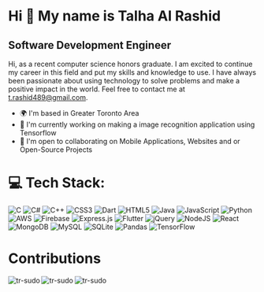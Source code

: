 Hi 👋 My name is Talha Al Rashid
================================

Software Development Engineer
-----------------------------

Hi, as a recent computer science honors graduate. I am excited to continue my career in this field and put my skills and knowledge to use. I have always been passionate about using technology to solve problems and make a positive impact in the world. Feel free to contact me at t.rashid489@gmail.com.  

* 🌍  I'm based in Greater Toronto Area
* 🧠  I'm currently working on making a image recognition application using Tensorflow
* 🤝  I'm open to collaborating on Mobile Applications, Websites and or Open-Source Projects

# 💻 Tech Stack:
![C](https://img.shields.io/badge/c-%2300599C.svg?style=plastic&logo=c&logoColor=white) ![C#](https://img.shields.io/badge/c%23-%23239120.svg?style=plastic&logo=c-sharp&logoColor=white) ![C++](https://img.shields.io/badge/c++-%2300599C.svg?style=plastic&logo=c%2B%2B&logoColor=white) ![CSS3](https://img.shields.io/badge/css3-%231572B6.svg?style=plastic&logo=css3&logoColor=white) ![Dart](https://img.shields.io/badge/dart-%230175C2.svg?style=plastic&logo=dart&logoColor=white) ![HTML5](https://img.shields.io/badge/html5-%23E34F26.svg?style=plastic&logo=html5&logoColor=white) ![Java](https://img.shields.io/badge/java-%23ED8B00.svg?style=plastic&logo=java&logoColor=white) ![JavaScript](https://img.shields.io/badge/javascript-%23323330.svg?style=plastic&logo=javascript&logoColor=%23F7DF1E) ![Python](https://img.shields.io/badge/python-3670A0?style=plastic&logo=python&logoColor=ffdd54) ![AWS](https://img.shields.io/badge/AWS-%23FF9900.svg?style=plastic&logo=amazon-aws&logoColor=white) ![Firebase](https://img.shields.io/badge/firebase-%23039BE5.svg?style=plastic&logo=firebase) ![Express.js](https://img.shields.io/badge/express.js-%23404d59.svg?style=plastic&logo=express&logoColor=%2361DAFB) ![Flutter](https://img.shields.io/badge/Flutter-%2302569B.svg?style=plastic&logo=Flutter&logoColor=white) ![jQuery](https://img.shields.io/badge/jquery-%230769AD.svg?style=plastic&logo=jquery&logoColor=white) ![NodeJS](https://img.shields.io/badge/node.js-6DA55F?style=plastic&logo=node.js&logoColor=white) ![React](https://img.shields.io/badge/react-%2320232a.svg?style=plastic&logo=react&logoColor=%2361DAFB) ![MongoDB](https://img.shields.io/badge/MongoDB-%234ea94b.svg?style=plastic&logo=mongodb&logoColor=white) ![MySQL](https://img.shields.io/badge/mysql-%2300f.svg?style=plastic&logo=mysql&logoColor=white) ![SQLite](https://img.shields.io/badge/sqlite-%2307405e.svg?style=plastic&logo=sqlite&logoColor=white) ![Pandas](https://img.shields.io/badge/pandas-%23150458.svg?style=plastic&logo=pandas&logoColor=white) ![TensorFlow](https://img.shields.io/badge/TensorFlow-%23FF6F00.svg?style=plastic&logo=TensorFlow&logoColor=white)
# Contributions 
<p><img align="left" src="https://github-readme-streak-stats.herokuapp.com/?user=tr-sudo&theme=chartreuse-dark" alt="tr-sudo" /></p>
<p><img align="left" src="https://github-readme-stats.vercel.app/api?username=tr-sudo&show_icons=true&theme=chartreuse-dark&locale=en" alt="tr-sudo" /></p>
<p><img align="left" src="https://github-readme-stats-black-eta.vercel.app/api/top-langs?username=tr-sudo&theme=chartreuse-dark&show_icons=true&locale=en&layout=compact" alt="tr-sudo" background-color="black" /></p>

              
